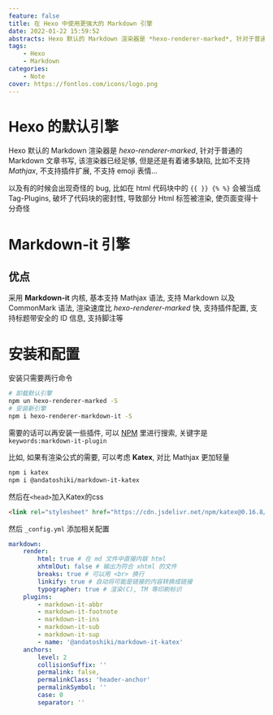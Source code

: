 ```yaml
---
feature: false
title: 在 Hexo 中使用更强大的 Markdown 引擎
date: 2022-01-22 15:59:52
abstracts: Hexo 默认的 Markdown 渲染器是 *hexo-renderer-marked*, 针对于普通的 Markdown 文章书写, 该渲染器已经足够, 但是还是有着诸多缺陷, 比如不支持 *Mathjax*, 不支持插件扩展, 不支持 emoji 表情...以及有的时候会出现奇怪的 bug, 比如在 html 代码块中的 `{{ }} {% %}` 会被当成 Tag-Plugins, 破坏了代码块的密封性, 导致部分 Html 标签被渲染, 使页面变得十分奇怪
tags:
    - Hexo
    - Markdown
categories:
    - Note
cover: https://fontlos.com/icons/logo.png
---
```


# Hexo 的默认引擎

Hexo 默认的 Markdown 渲染器是 *hexo-renderer-marked*, 针对于普通的 Markdown 文章书写, 该渲染器已经足够, 但是还是有着诸多缺陷, 比如不支持 *Mathjax*, 不支持插件扩展, 不支持 emoji 表情...

以及有的时候会出现奇怪的 bug, 比如在 html 代码块中的 `{{ }} {% %}` 会被当成 Tag-Plugins, 破坏了代码块的密封性, 导致部分 Html 标签被渲染, 使页面变得十分奇怪

# Markdown-it 引擎

## 优点

采用 **Markdown-it** 内核, 基本支持 Mathjax 语法, 支持 Markdown 以及 CommonMark 语法, 渲染速度比 *hexo-renderer-marked* 快, 支持插件配置, 支持标题带安全的 ID 信息, 支持脚注等

# 安装和配置

安装只需要两行命令

```sh
# 卸载默认引擎
npm un hexo-renderer-marked -S
# 安装新引擎
npm i hexo-renderer-markdown-it -S
```

需要的话可以再安装一些插件, 可以 [NPM](https://www.npmjs.com/) 里进行搜索, 关键字是 `keywords:markdown-it-plugin`

比如, 如果有渲染公式的需要, 可以考虑 **Katex**, 对比 Mathjax 更加轻量

```sh
npm i katex
npm i @andatoshiki/markdown-it-katex
```

然后在`<head>`加入Katex的css

```html
<link rel="stylesheet" href="https://cdn.jsdelivr.net/npm/katex@0.16.8/dist/katex.min.css">
```

然后 `_config.yml` 添加相关配置

```yml
markdown:
    render:
        html: true # 在 md 文件中直接内联 html
        xhtmlOut: false # 输出为符合 xhtml 的文件
        breaks: true # 可以用 <br> 换行
        linkify: true # 自动将可能是链接的内容转换成链接
        typographer: true # 渲染(C), TM 等印刷标识
    plugins:
        - markdown-it-abbr
        - markdown-it-footnote
        - markdown-it-ins
        - markdown-it-sub
        - markdown-it-sup
        - name: '@andatoshiki/markdown-it-katex'
    anchors:
        level: 2
        collisionSuffix: ''
        permalink: false,
        permalinkClass: 'header-anchor'
        permalinkSymbol: ''
        case: 0
        separator: ''
```
